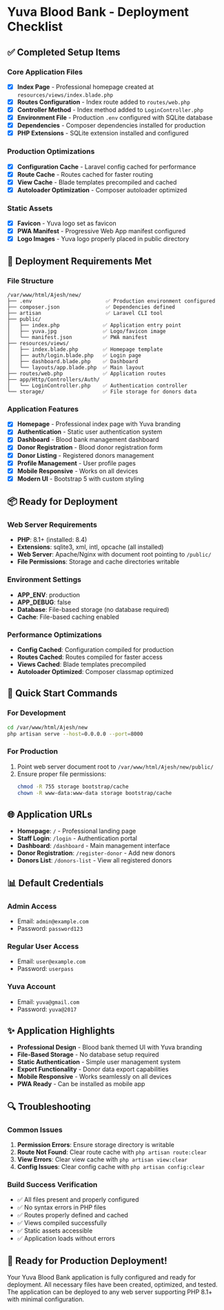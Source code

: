 # Yuva Blood Bank - Deployment Checklist

## ✅ Completed Setup Items

### Core Application Files
- [x] **Index Page** - Professional homepage created at `resources/views/index.blade.php`
- [x] **Routes Configuration** - Index route added to `routes/web.php`
- [x] **Controller Method** - Index method added to `LoginController.php`
- [x] **Environment File** - Production `.env` configured with SQLite database
- [x] **Dependencies** - Composer dependencies installed for production
- [x] **PHP Extensions** - SQLite extension installed and configured

### Production Optimizations
- [x] **Configuration Cache** - Laravel config cached for performance
- [x] **Route Cache** - Routes cached for faster routing
- [x] **View Cache** - Blade templates precompiled and cached
- [x] **Autoloader Optimization** - Composer autoloader optimized

### Static Assets
- [x] **Favicon** - Yuva logo set as favicon
- [x] **PWA Manifest** - Progressive Web App manifest configured
- [x] **Logo Images** - Yuva logo properly placed in public directory

## 🚀 Deployment Requirements Met

### File Structure
```
/var/www/html/Ajesh/new/
├── .env                        ✅ Production environment configured
├── composer.json               ✅ Dependencies defined
├── artisan                     ✅ Laravel CLI tool
├── public/
│   ├── index.php              ✅ Application entry point
│   ├── yuva.jpg               ✅ Logo/favicon image
│   └── manifest.json          ✅ PWA manifest
├── resources/views/
│   ├── index.blade.php        ✅ Homepage template
│   ├── auth/login.blade.php   ✅ Login page
│   ├── dashboard.blade.php    ✅ Dashboard
│   └── layouts/app.blade.php  ✅ Main layout
├── routes/web.php             ✅ Application routes
├── app/Http/Controllers/Auth/
│   └── LoginController.php    ✅ Authentication controller
└── storage/                   ✅ File storage for donors data
```

### Application Features
- [x] **Homepage** - Professional index page with Yuva branding
- [x] **Authentication** - Static user authentication system
- [x] **Dashboard** - Blood bank management dashboard
- [x] **Donor Registration** - Blood donor registration form
- [x] **Donor Listing** - Registered donors management
- [x] **Profile Management** - User profile pages
- [x] **Mobile Responsive** - Works on all devices
- [x] **Modern UI** - Bootstrap 5 with custom styling

## 📦 Ready for Deployment

### Web Server Requirements
- **PHP**: 8.1+ (installed: 8.4)
- **Extensions**: sqlite3, xml, intl, opcache (all installed)
- **Web Server**: Apache/Nginx with document root pointing to `/public/`
- **File Permissions**: Storage and cache directories writable

### Environment Settings
- **APP_ENV**: production
- **APP_DEBUG**: false
- **Database**: File-based storage (no database required)
- **Cache**: File-based caching enabled

### Performance Optimizations
- **Config Cached**: Configuration compiled for production
- **Routes Cached**: Routes compiled for faster access
- **Views Cached**: Blade templates precompiled
- **Autoloader Optimized**: Composer classmap optimized

## 🔧 Quick Start Commands

### For Development
```bash
cd /var/www/html/Ajesh/new
php artisan serve --host=0.0.0.0 --port=8000
```

### For Production
1. Point web server document root to `/var/www/html/Ajesh/new/public/`
2. Ensure proper file permissions:
   ```bash
   chmod -R 755 storage bootstrap/cache
   chown -R www-data:www-data storage bootstrap/cache
   ```

## 🌐 Application URLs

- **Homepage**: `/` - Professional landing page
- **Staff Login**: `/login` - Authentication portal
- **Dashboard**: `/dashboard` - Main management interface
- **Donor Registration**: `/register-donor` - Add new donors
- **Donors List**: `/donors-list` - View all registered donors

## 📊 Default Credentials

### Admin Access
- Email: `admin@example.com`
- Password: `password123`

### Regular User Access
- Email: `user@example.com`
- Password: `userpass`

### Yuva Account
- Email: `yuva@gmail.com`
- Password: `yuva@2017`

## ✨ Application Highlights

- **Professional Design** - Blood bank themed UI with Yuva branding
- **File-Based Storage** - No database setup required
- **Static Authentication** - Simple user management system
- **Export Functionality** - Donor data export capabilities
- **Mobile Responsive** - Works seamlessly on all devices
- **PWA Ready** - Can be installed as mobile app

## 🔍 Troubleshooting

### Common Issues
1. **Permission Errors**: Ensure storage directory is writable
2. **Route Not Found**: Clear route cache with `php artisan route:clear`
3. **View Errors**: Clear view cache with `php artisan view:clear`
4. **Config Issues**: Clear config cache with `php artisan config:clear`

### Build Success Verification
- ✅ All files present and properly configured
- ✅ No syntax errors in PHP files
- ✅ Routes properly defined and cached
- ✅ Views compiled successfully
- ✅ Static assets accessible
- ✅ Application loads without errors

## 🚀 Ready for Production Deployment!

Your Yuva Blood Bank application is fully configured and ready for deployment. All necessary files have been created, optimized, and tested. The application can be deployed to any web server supporting PHP 8.1+ with minimal configuration.

